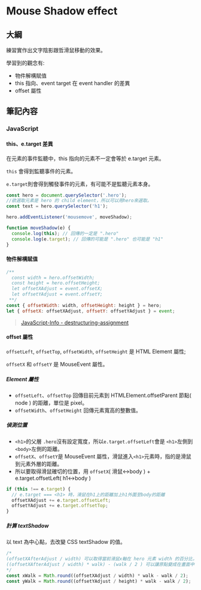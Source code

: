 # Mouse Shadow effect

## 大綱

練習實作出文字陰影跟哲滑鼠移動的效果。

學習到的觀念有:

- 物件解構賦值
- this 指向、event target 在 event handler 的差異
- offset 屬性

## 筆記內容

### JavaScript

#### **this、e.target 差異**

在元素的事件監聽中，this 指向的元素不一定會等於 e.target 元素。

`this` 會得到監聽事件的元素。

`e.target`則會得到觸發事件的元素，有可能不是監聽元素本身。

```javascript
const hero = document.querySelector('.hero');
//欲選取元素是 hero 的 child element，所以可以用hero來選取。
const text = hero.querySelector('h1');

hero.addEventListener('mousemove', moveShadow);

function moveShadow(e) {
  console.log(this); // 回傳的一定是 ".hero"
  console.log(e.target); // 回傳的可能是 ".hero" 也可能是 "h1"
}
```

#### **物件解構賦值**

```javascript
/** 
  const width = hero.offsetWidth;
  const height = hero.offsetHeight; 
  let offsetXAdjust = event.offsetX;
  let offsetYAdjust = event.offsetY;
 **/
const { offsetWidth: width, offsetHeight: height } = hero;
let { offsetX: offsetXAdjust, offsetY: offsetYAdjust } = event;
```

> [JavaScript-Info - destructuring-assignment](https://javascript.info/destructuring-assignment)

#### **offset 屬性**

`offsetLeft`, `offsetTop`, `offsetWidth`, `offsetHeight` 是 HTML Element 屬性;

`offsetX` 和 `offsetY` 是 MouseEvent 屬性。

##### **Element 屬性**

- `offsetLeft`、`offsetTop` 回傳目前元素到 HTMLElement.offsetParent 節點( node ) 的距離，單位是 pixel。
- `offsetWidth`、`offsetHeight` 回傳元素寬高的整數值。

##### **偵測位置**

- `<h1>`的父層 `.hero`沒有設定寬度，所以`e.target.offsetLeft`會是 `<h1>`左側到`<body>`左側的距離。
- `offsetX`、`offsetY`是 MouseEvent 屬性，滑鼠進入`<h1>`元素時，指的是滑鼠到元素外層的距離。
- 所以要取得滑鼠確切的位置，用 `offsetX`( 滑鼠<->body ) + e.target.offsetLeft( h1<->body )

```javascript
if (this !== e.target) {
  // e.target === <h1> 時，滑鼠在h1上的距離加上h1外圍至body的距離
  offsetXAdjust += e.target.offsetLeft;
  offsetYAdjust += e.target.offsetTop;
}
```

##### **計算 textShadow**

以 text 為中心點，去改變 CSS textShadow 的值。

```javascript
/*
(offsetXAfterAdjust / width) 可以取得當前滑鼠x軸在 hero 元素 width 的百分比，此時原點在畫面左上角。
((offsetXAfterAdjust / width) * walk) - (walk / 2 ) 可以讓原點變成在畫面中心。
*/
const xWalk = Math.round((offsetXAdjust / width) * walk - walk / 2);
const yWalk = Math.round((offsetYAdjust / height) * walk - walk / 2);
```

